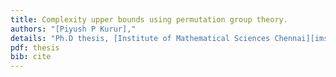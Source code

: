 ```yaml
---
title: Complexity upper bounds using permutation group theory.
authors: "[Piyush P Kurur],"
details: "Ph.D thesis, [Institute of Mathematical Sciences Chennai][imsc], Chennai"
pdf: thesis
bib: cite
---
```

